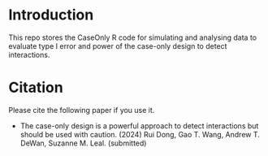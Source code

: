 # Introduction
This repo stores the CaseOnly R code for simulating and analysing data to evaluate type I error and power of the case-only design to detect interactions.


# Citation
Please cite the following paper if you use it. 

- The case-only design is a powerful approach to detect interactions but should be used with caution. (2024) Rui Dong, Gao T. Wang, Andrew T. DeWan, Suzanne M. Leal. (submitted)
